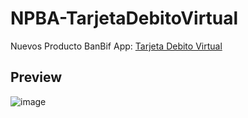 # NPBA-TarjetaDebitoVirtual
Nuevos Producto BanBif App: [Tarjeta Debito Virtual](https://www.banbif.com.pe/Tarjeta-Debito-Virtual)

## Preview
![image](https://github.com/DGWebBanBif/NPBA-TarjetaDebitoVirtual/assets/69434962/fb5d8933-bd70-4041-9297-775c8cf29f10)
